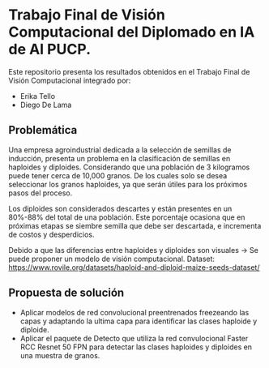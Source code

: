 
Trabajo Final de Visión Computacional del Diplomado en IA de AI PUCP.
====================================

Este repositorio presenta los resultados obtenidos en el Trabajo Final de Visión Computacional integrado por:
- Erika Tello
- Diego De Lama

Problemática
------------------------------------
Una empresa agroindustrial dedicada a la selección de semillas de inducción, presenta un problema en la clasificación de semillas en haploides y diploides. Considerando que una población de 3 kilogramos puede tener cerca de 10,000 granos. De los cuales solo se desea seleccionar los granos haploides, ya que serán útiles para los próximos pasos del proceso. 

Los diploides son considerados descartes y están presentes en un 80%-88% del total de una población. Este porcentaje ocasiona que en próximas etapas se siembre semilla que debe ser descartada, e incrementa de costos y desperdicios. 

Debido a que las diferencias entre haploides y diploides son visuales → Se puede proponer un modelo de visión computacional. 
Dataset: https://www.rovile.org/datasets/haploid-and-diploid-maize-seeds-dataset/


Propuesta de solución
------------------------------------
- Aplicar modelos de red convolucional preentrenados freezeando las capas y adaptando la ultima capa para identificar las clases haploide y diploide.
- Aplicar el paquete de Detecto que utiliza la red convulocional Faster RCC Resnet 50 FPN para detectar las clases haploides y diploides en una muestra de granos.
